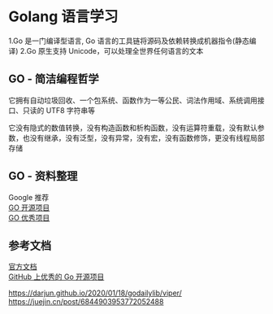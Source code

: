 # Golang 语言学习

1.Go 是一门编译型语言, Go 语言的工具链将源码及依赖转换成机器指令(静态编译)
2.Go 原生支持 Unicode，可以处理全世界任何语言的文本

## GO - 简洁编程哲学

它拥有自动垃圾回收、一个包系统、函数作为一等公民、词法作用域、系统调用接口、只读的 UTF8 字符串等

它没有隐式的数值转换，没有构造函数和析构函数，没有运算符重载，没有默认参数，也没有继承，没有泛型，没有异常，没有宏，没有函数修饰，更没有线程局部存储

## GO - 资料整理

Google 推荐 </br>
[GO 开源项目](https://github.com/golang/go/wiki/Projects)</br>
[GO 优秀项目](https://studygolang.com/articles/7708)

## 参考文档

[官方文档](https://golang.org/doc/) </br>
[GitHub 上优秀的 Go 开源项目](http://www.flysnow.org/2016/12/27/golang-hot-project-in-github.html)

https://darjun.github.io/2020/01/18/godailylib/viper/
https://juejin.cn/post/6844903953772052488
